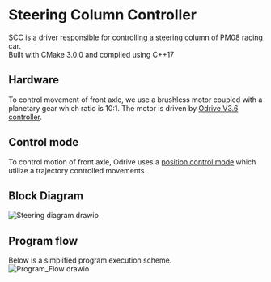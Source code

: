 
# Steering Column Controller

SCC is a driver responsible for controlling a steering column of PM08 racing car.  
Built with CMake 3.0.0 and compiled using C++17




## Hardware

To control movement of front axle, we use a brushless motor coupled with a planetary gear which ratio is 10:1. The motor is driven by [Odrive V3.6 controller](https://odriverobotics.com/shop/odrive-v36).

## Control mode
To control motion of front axle, Odrive uses a [position control mode](https://docs.odriverobotics.com/v/latest/getting-started.html#position-control) which utilize a trajectory controlled movements  
## Block Diagram  
![Steering diagram drawio](https://user-images.githubusercontent.com/94369639/200168290-99d18f5c-e7f6-463f-bd13-2ad8af7affb6.png)
## Program flow
Below is a simplified program execution scheme.  
![Program_Flow drawio](https://user-images.githubusercontent.com/94369639/200168303-d1e4fad5-e9c7-4ecb-a140-466a336053f5.png)

